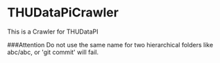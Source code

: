 # THUDataPiCrawler
This is a Crawler for THUDataPI

###Attention
Do not use the same name for two hierarchical folders like abc/abc, or 'git commit' will fail.
